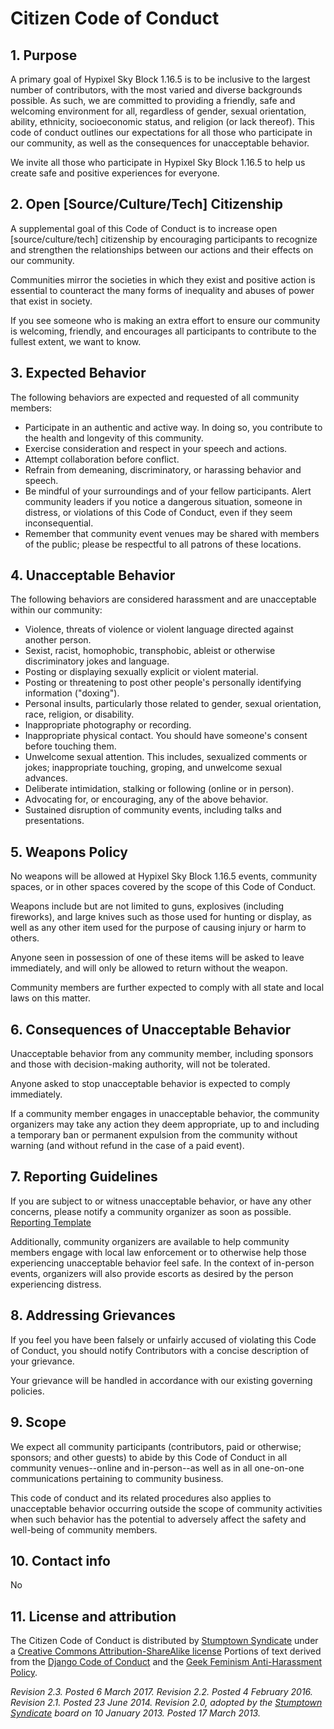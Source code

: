 # Citizen Code of Conduct

## 1. Purpose

A primary goal of Hypixel Sky Block 1.16.5 is to be inclusive to the largest number of contributors,
with the most varied and diverse backgrounds possible.
As such, we are committed to providing a friendly, safe and welcoming environment for all,
regardless of gender, sexual orientation, ability, ethnicity, socioeconomic status, and religion (or lack thereof).
This code of conduct outlines our expectations for all those who participate in our community,
as well as the consequences for unacceptable behavior.

We invite all those who participate in Hypixel Sky Block 1.16.5 to help us create safe and positive experiences for everyone.

## 2. Open [Source/Culture/Tech] Citizenship

A supplemental goal of this Code of Conduct is to increase open [source/culture/tech]
citizenship by encouraging participants to recognize and strengthen the relationships
between our actions and their effects on our community.

Communities mirror the societies in which they exist and positive action is essential
to counteract the many forms of inequality and abuses of power that exist in society.

If you see someone who is making an extra effort to ensure our community is welcoming, friendly,
and encourages all participants to contribute to the fullest extent, we want to know.

## 3. Expected Behavior

The following behaviors are expected and requested of all community members:

- Participate in an authentic and active way. In doing so, you contribute to the health and longevity of this community.
- Exercise consideration and respect in your speech and actions.
- Attempt collaboration before conflict.
- Refrain from demeaning, discriminatory, or harassing behavior and speech.
- Be mindful of your surroundings and of your fellow participants. Alert community leaders if you notice a dangerous situation, someone in distress, or violations of this Code of Conduct, even if they seem inconsequential.
- Remember that community event venues may be shared with members of the public; please be respectful to all patrons of these locations.

## 4. Unacceptable Behavior

The following behaviors are considered harassment and are unacceptable within our community:

- Violence, threats of violence or violent language directed against another person.
- Sexist, racist, homophobic, transphobic, ableist or otherwise discriminatory jokes and language.
- Posting or displaying sexually explicit or violent material.
- Posting or threatening to post other people's personally identifying information ("doxing").
- Personal insults, particularly those related to gender, sexual orientation, race, religion, or disability.
- Inappropriate photography or recording.
- Inappropriate physical contact. You should have someone's consent before touching them.
- Unwelcome sexual attention. This includes, sexualized comments or jokes; inappropriate touching, groping, and unwelcome sexual advances.
- Deliberate intimidation, stalking or following (online or in person).
- Advocating for, or encouraging, any of the above behavior.
- Sustained disruption of community events, including talks and presentations.

## 5. Weapons Policy

No weapons will be allowed at Hypixel Sky Block 1.16.5 events, community spaces,
or in other spaces covered by the scope of this Code of Conduct.

Weapons include but are not limited to guns, explosives (including fireworks),
and large knives such as those used for hunting or display, as well as
any other item used for the purpose of causing injury or harm to others.

Anyone seen in possession of one of these items will be asked to leave immediately,
and will only be allowed to return without the weapon.

Community members are further expected to comply with all state and local laws on this matter.

## 6. Consequences of Unacceptable Behavior

Unacceptable behavior from any community member, including sponsors
and those with decision-making authority, will not be tolerated.

Anyone asked to stop unacceptable behavior is expected to comply immediately.

If a community member engages in unacceptable behavior, the community organizers
may take any action they deem appropriate, up to and including a temporary ban
or permanent expulsion from the community without warning (and without refund in the case of a paid event).

## 7. Reporting Guidelines

If you are subject to or witness unacceptable behavior, or have any other concerns,
please notify a community organizer as soon as possible.
[Reporting Template](./REPORTING.md)

Additionally, community organizers are available to help community members engage with local law enforcement
or to otherwise help those experiencing unacceptable behavior feel safe.
In the context of in-person events, organizers will also provide escorts as desired by the person experiencing distress.

## 8. Addressing Grievances

If you feel you have been falsely or unfairly accused of violating this Code of Conduct, 
you should notify Contributors with a concise description of your grievance.

Your grievance will be handled in accordance with our existing governing policies.

## 9. Scope

We expect all community participants (contributors, paid or otherwise; sponsors; and other guests)
to abide by this Code of Conduct in all community venues--online and in-person--as well as in all one-on-one communications pertaining to community business.

This code of conduct and its related procedures also applies to unacceptable behavior occurring outside
the scope of community activities when such behavior has the potential to adversely affect the safety and well-being of community members.

## 10. Contact info

No

## 11. License and attribution

The Citizen Code of Conduct is distributed by [Stumptown Syndicate](http://stumptownsyndicate.org) under a [Creative Commons Attribution-ShareAlike license](http://creativecommons.org/licenses/by-sa/3.0/)
Portions of text derived from the [Django Code of Conduct](https://www.djangoproject.com/conduct/) and the [Geek Feminism Anti-Harassment Policy](http://geekfeminism.wikia.com/wiki/Conference_anti-harassment/Policy).

*Revision 2.3. Posted 6 March 2017.*
*Revision 2.2. Posted 4 February 2016.*
*Revision 2.1. Posted 23 June 2014.*
*Revision 2.0, adopted by the [Stumptown Syndicate](http://stumptownsyndicate.org) board on 10 January 2013. Posted 17 March 2013.*
